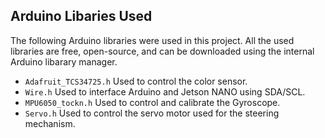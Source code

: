 ## Arduino Libaries Used

The following Arduino libraries were used in this project. All the used libraries are free, open-source, and can be downloaded using the internal
Arduino libarary manager.


* `Adafruit_TCS34725.h` Used to control the color sensor.
* `Wire.h` Used to interface Arduino and Jetson NANO using SDA/SCL.
* `MPU6050_tockn.h` Used to control and calibrate the Gyroscope.
* `Servo.h` Used to control the servo motor used for the steering mechanism.
